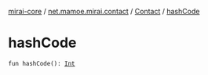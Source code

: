 [mirai-core](../../index.md) / [net.mamoe.mirai.contact](../index.md) / [Contact](index.md) / [hashCode](./hash-code.md)

# hashCode

`fun hashCode(): `[`Int`](https://kotlinlang.org/api/latest/jvm/stdlib/kotlin/-int/index.html)